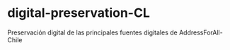 # digital-preservation-CL
Preservación digital de las principales fuentes digitales de AddressForAll-Chile
